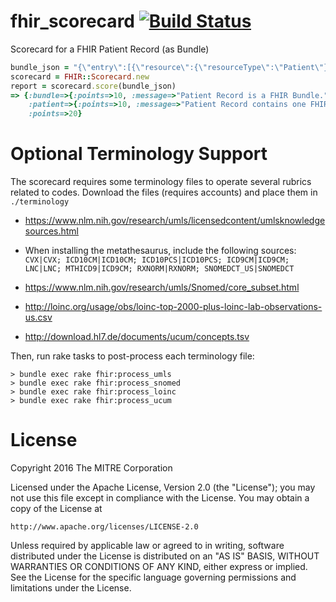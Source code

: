 # fhir_scorecard [![Build Status](https://travis-ci.org/fhir-crucible/fhir_scorecard.svg?branch=master)](https://travis-ci.org/fhir-crucible/fhir_scorecard)

Scorecard for a FHIR Patient Record (as Bundle)

```ruby
bundle_json = "{\"entry\":[{\"resource\":{\"resourceType\":\"Patient\"}}],\"resourceType\":\"Bundle\"}"
scorecard = FHIR::Scorecard.new
report = scorecard.score(bundle_json)
=> {:bundle=>{:points=>10, :message=>"Patient Record is a FHIR Bundle."},
    :patient=>{:points=>10, :message=>"Patient Record contains one FHIR Patient."},
    :points=>20}
```

# Optional Terminology Support

The scorecard requires some terminology files to operate several rubrics related
to codes. Download the files (requires accounts) and place them in `./terminology`

- https://www.nlm.nih.gov/research/umls/licensedcontent/umlsknowledgesources.html
 - When installing the metathesaurus, include the following sources:
  `CVX|CVX;
   ICD10CM|ICD10CM;
   ICD10PCS|ICD10PCS;
   ICD9CM|ICD9CM;
   LNC|LNC;
   MTHICD9|ICD9CM;
   RXNORM|RXNORM;
   SNOMEDCT_US|SNOMEDCT`

- https://www.nlm.nih.gov/research/umls/Snomed/core_subset.html
- http://loinc.org/usage/obs/loinc-top-2000-plus-loinc-lab-observations-us.csv
- http://download.hl7.de/documents/ucum/concepts.tsv

Then, run rake tasks to post-process each terminology file:

```
> bundle exec rake fhir:process_umls
> bundle exec rake fhir:process_snomed
> bundle exec rake fhir:process_loinc
> bundle exec rake fhir:process_ucum
```

# License

Copyright 2016 The MITRE Corporation

Licensed under the Apache License, Version 2.0 (the "License");
you may not use this file except in compliance with the License.
You may obtain a copy of the License at

    http://www.apache.org/licenses/LICENSE-2.0

Unless required by applicable law or agreed to in writing, software
distributed under the License is distributed on an "AS IS" BASIS,
WITHOUT WARRANTIES OR CONDITIONS OF ANY KIND, either express or implied.
See the License for the specific language governing permissions and
limitations under the License.
